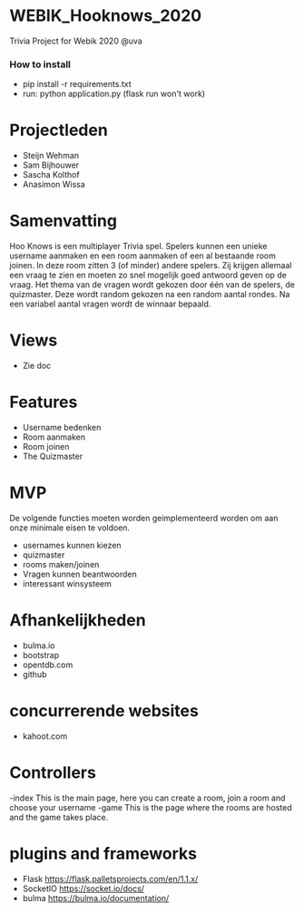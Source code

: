 # WEBIK_Hooknows_2020
Trivia Project for Webik 2020 @uva

### How to install 
- pip install -r requirements.txt
- run: python application.py (flask run won't work)

# Projectleden

- Steijn Wehman 
- Sam Bijhouwer
- Sascha Kolthof
- Anasimon Wissa

# Samenvatting

Hoo Knows is een multiplayer Trivia spel. Spelers kunnen een unieke username aanmaken en een room aanmaken
of een al bestaande room joinen. In deze room zitten 3 (of minder) andere spelers. Zij krijgen allemaal
een vraag te zien en moeten zo snel mogelijk goed antwoord geven op de vraag. Het thema van de vragen 
wordt gekozen door één van de spelers, de quizmaster. Deze wordt random gekozen na een random aantal rondes.
Na een variabel aantal vragen wordt de winnaar bepaald.

# Views
- Zie doc

# Features

- Username bedenken
- Room aanmaken
- Room joinen
- The Quizmaster

# MVP

De volgende functies moeten worden geimplementeerd worden om aan onze minimale eisen te voldoen.
- usernames kunnen kiezen
- quizmaster
- rooms maken/joinen
- Vragen kunnen beantwoorden
- interessant winsysteem

# Afhankelijkheden

- bulma.io
- bootstrap
- opentdb.com
- github

# concurrerende websites

- kahoot.com

# Controllers

-index
    This is the main page, here you can create a room, join a room and choose your username
-game
    This is the page where the rooms are hosted and the game takes place.



# plugins and frameworks

- Flask
    https://flask.palletsprojects.com/en/1.1.x/
- SocketIO
    https://socket.io/docs/
- bulma
    https://bulma.io/documentation/

